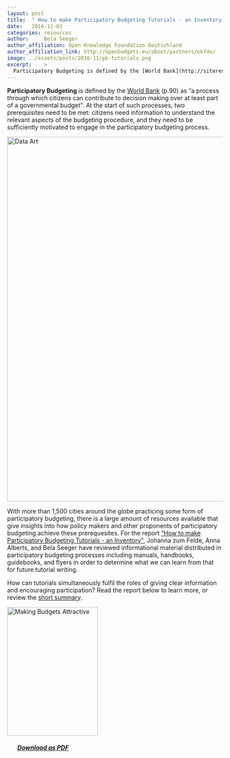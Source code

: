```yaml
---
layout: post
title:  " How to make Participatory Budgeting Tutorials - an Inventory "
date:   2016-11-03
categories: resources
author:     Bela Seeger
author_affiliation: Open Knowledge Foundation Deutschland
author_affiliation_link: http://openbudgets.eu/about/partners/okfde/
image: ../assets/posts/2016-11/pb-tutorials.png
excerpt:    >
  Participatory Budgeting is defined by the [World Bank](http://siteresources.worldbank.org/PSGLP/Resources/ParticipatoryBudgeting.pdf) (p.90) as “a process through which citizens can contribute to decision making over at least part of a governmental budget". At the start of such processes, two prerequisites need to be met: citizens need information to understand the relevant aspects of the budgeting procedure, and they need to be sufficiently motivated to engage in the participatory budgeting process. 
---
```


**Participatory Budgeting** is defined by the [World Bank](http://siteresources.worldbank.org/PSGLP/Resources/ParticipatoryBudgeting.pdf) (p.90) as “a process through which citizens can contribute to decision making over at least part of a governmental budget". At the start of such processes, two prerequisites need to be met: citizens need information to understand the relevant aspects of the budgeting procedure, and they need to be sufficiently motivated to engage in the participatory budgeting process. 

<img alt="Data Art" src="{{site.baseurl}}/assets/posts/2016-11/graphics.png" width="850"/>

With more than 1,500 cities around the globe practicing some form of participatory budgeting, there is a large amount of resources available that give insights into how policy makers and other proponents of participatory budgeting achieve these prerequesites. For the report [“How to make Participatory Budgeting Tutorials - an Inventory"](http://openbudgets.eu/assets/resources/Report-OpenBudgets-Participatory-Budgeting.pdf), Johanna zum Felde, Anna Alberts, and Bela Seeger have reviewed informational material distributed in participatory budgeting processes including manuals, handbooks, guidebooks, and flyers in order to determine what we can learn from that for future tutorial writing. 

How can tutorials simultaneously fulfil the roles of giving clear information and encouraging participation? Read the report below to learn more, or review the [short summary](http://openbudgets.eu/post/2016/11/02/participatory-budgeting-summary/).


<tbody><tr style="border: none"><td style="border: none">
<a href="{{site.baseurl}}/assets/resources/Report-OpenBudgets-Participatory-Budgeting.pdf" target="_blank"><img src="http://openbudgets.eu/assets/posts/2016-11/participatorybudgeting.png" alt="Making Budgets Attractive" width="212" height="300"></a></td>
<td style="vertical-align:middle; border:none;">
<ul>
<h5><a target="_blank" href="{{site.baseurl}}/assets/resources/Report-OpenBudgets-Participatory-Budgeting.pdf">Download as PDF</a></h5>


